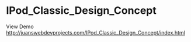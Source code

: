 # IPod_Classic_Design_Concept

View Demo http://juanswebdevprojects.com/IPod_Classic_Design_Concept/index.html
